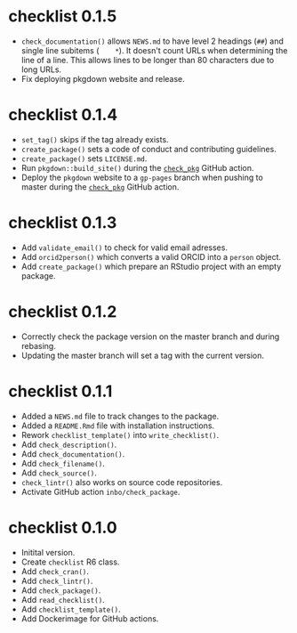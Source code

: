 # checklist 0.1.5

* `check_documentation()` allows `NEWS.md` to have level 2 headings (`##`) and
  single line subitems (`    *`).
  It doesn't count URLs when determining the line of a line. 
  This allows lines to be longer than 80 characters due to long URLs.
* Fix deploying pkgdown website and release.

# checklist 0.1.4

* `set_tag()` skips if the tag already exists.
* `create_package()` sets a code of conduct and contributing guidelines.
* `create_package()` sets `LICENSE.md`.
* Run `pkgdown::build_site()` during the 
  [`check_pkg`](https://github.com/inbo/actions/) GitHub action.
* Deploy the `pkgdown` website to a `gp-pages` branch when pushing to master 
  during the [`check_pkg`](https://github.com/inbo/actions/) GitHub action.

# checklist 0.1.3

* Add `validate_email()` to check for valid email adresses.
* Add `orcid2person()` which converts a valid ORCID into a `person` object.
* Add `create_package()` which prepare an RStudio project with an empty package.

# checklist 0.1.2

* Correctly check the package version on the master branch and during rebasing.
* Updating the master branch will set a tag with the current version.

# checklist 0.1.1

* Added a `NEWS.md` file to track changes to the package.
* Added a `README.Rmd` file with installation instructions.
* Rework `checklist_template()` into `write_checklist()`.
* Add `check_description()`.
* Add `check_documentation()`.
* Add `check_filename()`.
* Add `check_source()`.
* `check_lintr()` also works on source code repositories.
* Activate GitHub action `inbo/check_package`.

# checklist 0.1.0

* Initital version.
* Create `checklist` R6 class.
* Add `check_cran()`.
* Add `check_lintr()`.
* Add `check_package()`.
* Add `read_checklist()`.
* Add `checklist_template()`.
* Add Dockerimage for GitHub actions.
